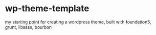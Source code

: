 wp-theme-template
=================

my starting point for creating a wordpress theme, built with foundation5, grunt, libsass, bourbon
